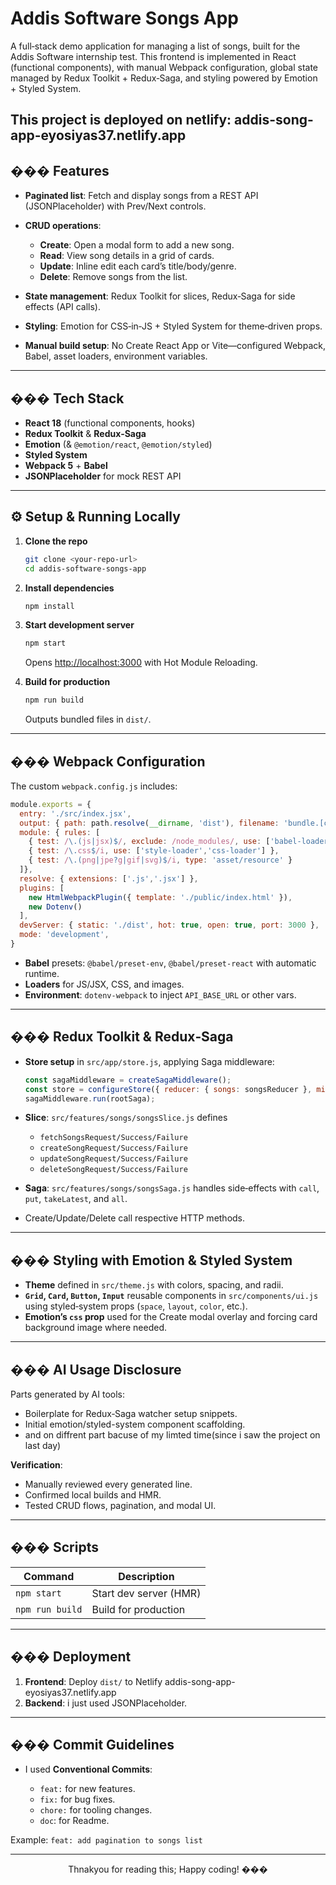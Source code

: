 # Addis Software Songs App

A full‑stack demo application for managing a list of songs, built for the Addis Software internship test. This frontend is implemented in React (functional components), with manual Webpack configuration, global state managed by Redux Toolkit + Redux‑Saga, and styling powered by Emotion + Styled System.

This project is deployed on netlify: addis-song-app-eyosiyas37.netlify.app
---

## ��� Features

* **Paginated list**: Fetch and display songs from a REST API (JSONPlaceholder) with Prev/Next controls.
* **CRUD operations**:

  * **Create**: Open a modal form to add a new song.
  * **Read**: View song details in a grid of cards.
  * **Update**: Inline edit each card’s title/body/genre.
  * **Delete**: Remove songs from the list.
* **State management**: Redux Toolkit for slices, Redux‑Saga for side effects (API calls).
* **Styling**: Emotion for CSS‑in‑JS + Styled System for theme‑driven props.
* **Manual build setup**: No Create React App or Vite—configured Webpack, Babel, asset loaders, environment variables.

---

## ���️ Tech Stack

* **React 18** (functional components, hooks)
* **Redux Toolkit** & **Redux‑Saga**
* **Emotion** (& `@emotion/react`, `@emotion/styled`)
* **Styled System**
* **Webpack 5** + **Babel**
* **JSONPlaceholder** for mock REST API

---

## ⚙️ Setup & Running Locally

1. **Clone the repo**

   ```bash
   git clone <your‑repo‑url>
   cd addis‑software‑songs‑app
   ```

2. **Install dependencies**

   ```bash
   npm install
   ```

3. **Start development server**

   ```bash
   npm start
   ```

   Opens [http://localhost:3000](http://localhost:3000) with Hot Module Reloading.

4. **Build for production**

   ```bash
   npm run build
   ```

   Outputs bundled files in `dist/`.

---

## ��� Webpack Configuration

The custom `webpack.config.js` includes:

```js
module.exports = {
  entry: './src/index.jsx',
  output: { path: path.resolve(__dirname, 'dist'), filename: 'bundle.[contenthash].js', clean: true },
  module: { rules: [
    { test: /\.(js|jsx)$/, exclude: /node_modules/, use: ['babel-loader'] },
    { test: /\.css$/i, use: ['style-loader','css-loader'] },
    { test: /\.(png|jpe?g|gif|svg)$/i, type: 'asset/resource' }
  ]},
  resolve: { extensions: ['.js','.jsx'] },
  plugins: [
    new HtmlWebpackPlugin({ template: './public/index.html' }),
    new Dotenv()
  ],
  devServer: { static: './dist', hot: true, open: true, port: 3000 },
  mode: 'development',
}
```

* **Babel** presets: `@babel/preset-env`, `@babel/preset-react` with automatic runtime.
* **Loaders** for JS/JSX, CSS, and images.
* **Environment**: `dotenv-webpack` to inject `API_BASE_URL` or other vars.

---

## ���️ Redux Toolkit & Redux‑Saga

* **Store setup** in `src/app/store.js`, applying Saga middleware:

  ```js
  const sagaMiddleware = createSagaMiddleware();
  const store = configureStore({ reducer: { songs: songsReducer }, middleware: getDefaultMiddleware => getDefaultMiddleware({ thunk: false }).concat(sagaMiddleware) });
  sagaMiddleware.run(rootSaga);
  ```
* **Slice**: `src/features/songs/songsSlice.js` defines

  * `fetchSongsRequest/Success/Failure`
  * `createSongRequest/Success/Failure`
  * `updateSongRequest/Success/Failure`
  * `deleteSongRequest/Success/Failure`
* **Saga**: `src/features/songs/songsSaga.js` handles side‑effects with `call`, `put`, `takeLatest`, and `all`.
<!--  -  * Fetch uses pagination query params (`?_page=&_limit=`)-->
  * Create/Update/Delete call respective HTTP methods.

---

## ��� Styling with Emotion & Styled System

* **Theme** defined in `src/theme.js` with colors, spacing, and radii.
* **`Grid`, `Card`, `Button`, `Input`** reusable components in `src/components/ui.js` using styled‑system props (`space`, `layout`, `color`, etc.).
* **Emotion’s `css` prop** used for the Create modal overlay and forcing card background image where needed.

---

## ��� AI Usage Disclosure

Parts generated by AI tools:

* Boilerplate for Redux‑Saga watcher setup snippets.
* Initial emotion/styled-system component scaffolding.
* and on diffrent part bacuse of my limted time(since i saw the project on last day)

**Verification**:

* Manually reviewed every generated line.
* Confirmed local builds and HMR.
* Tested CRUD flows, pagination, and modal UI.

---

## ��� Scripts

| Command             | Description            |
| ------------------- | ---------------------- |
| `npm start`         | Start dev server (HMR) |
| `npm run build`     | Build for production   |


---

## ��� Deployment

1. **Frontend**: Deploy `dist/` to Netlify addis-song-app-eyosiyas37.netlify.app
2. **Backend**:  i just used JSONPlaceholder.

---

## ��� Commit Guidelines

* I used **Conventional Commits**:

  * `feat:` for new features.
  * `fix:` for bug fixes.
  * `chore:` for tooling changes.
  * `doc`: for Readme.

Example: `feat: add pagination to songs list`

---

<p align="center">Thnakyou for reading this; Happy coding! ���</p>

